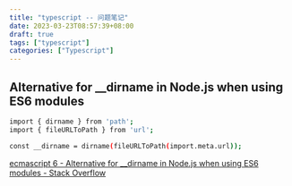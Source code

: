 ```yaml
---
title: "typescript -- 问题笔记"
date: 2023-03-23T08:57:39+08:00
draft: true
tags: ["typescript"]
categories: ["Typescript"]
---
```






## Alternative for __dirname in Node.js when using ES6 modules


```sh
import { dirname } from 'path';
import { fileURLToPath } from 'url';

const __dirname = dirname(fileURLToPath(import.meta.url));
```



[ecmascript 6 - Alternative for __dirname in Node.js when using ES6 modules - Stack Overflow](https://stackoverflow.com/questions/46745014/alternative-for-dirname-in-node-js-when-using-es6-modules)
